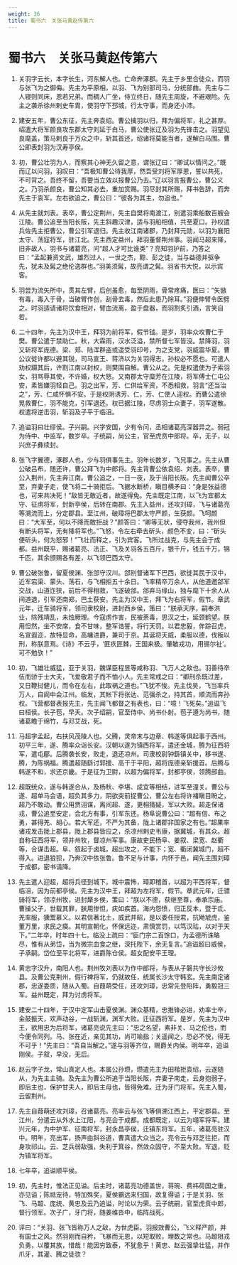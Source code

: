 ```yaml
---
weight: 36
title: 蜀书六　关张马黄赵传第六
---
```


# 蜀书六　关张马黄赵传第六

1. <span id="蜀书六　关张马黄赵传第六-1"></span>
关羽字云长，本字长生，河东解人也。亡命奔涿郡。先主于乡里合徒众，而羽与张飞为之御侮。先主为平原相，以羽、飞为别部司马，分统部曲。先主与二人寝则同床，恩若兄弟。而稠人广坐，侍立终日，随先主周旋，不避艰险。先主之袭杀徐州剌史车胄，使羽守下邳城，行太守事，而身还小沛。

2. <span id="蜀书六　关张马黄赵传第六-2"></span>
建安五年，曹公东征，先主奔袁绍。曹公擒羽以归，拜为偏将军，礼之甚厚。绍遣大将军颜良攻东郡太守刘延于白马，曹公使张辽及羽为先锋击之。羽望见良麾盖，策马剌良于万众之中，斩其首还，绍诸将莫能当者，遂解白马围。曹公即表封羽为汉寿亭侯。

3. <span id="蜀书六　关张马黄赵传第六-3"></span>
初，曹公壮羽为人，而察其心神无久留之意，谓张辽曰：“卿试以情问之。”既而辽以问羽，羽叹曰：“吾极知曹公待我厚，然吾受刘将军厚恩，誓以共死，不可背之。吾终不留，吾要当立效以报曹公乃去。”辽以羽言报曹公，曹公义之。乃羽杀颜良，曹公知其必去，重加赏赐。羽尽封其所赐，拜书告辞，而奔先主于袁军。左右欲追之，曹公曰：“彼各为其主，勿追也。”

4. <span id="蜀书六　关张马黄赵传第六-4"></span>
从先主就刘表。表卒，曹公定荆州，先主自樊将南渡江，别遣羽乘船数百艘会江陵。曹公追至当阳长阪，先主斜趣汉津，适与羽船相值，共至夏口。孙权遣兵佐先主拒曹公，曹公引军退归。先主收江南诸郡，乃封拜元勋，以羽为襄阳太守、荡寇将军，驻江北。先主西定益州，拜羽董督荆州事。羽闻马超来降，旧非故人，羽书与诸葛亮，问“超人才可比谁类”？亮知羽护前，乃答之曰：“孟起兼资文武，雄烈过人，一世之杰，黥、彭之徒，当与益德并驱争先，犹未及髯之绝伦逸群也。”羽美须髯，故亮谓之髯。羽省书大悦，以示宾客。

5. <span id="蜀书六　关张马黄赵传第六-5"></span>
羽尝为流矢所中，贯其左臂，后创虽愈，每至阴雨，骨常疼痛，医曰：“矢镞有毒，毒入于骨，当破臂作创，刮骨去毒，然后此患乃除耳。”羽便伸臂令医劈之。时羽适请诸将饮食相对，臂血流离，盈于盘器，而羽割炙引酒，言笑自若。

6. <span id="蜀书六　关张马黄赵传第六-6"></span>
二十四年，先主为汉中王，拜羽为前将军，假节钺。是岁，羽率众攻曹仁于樊。曹公遣于禁助仁。秋，大霖雨，汉水泛溢，禁所督七军皆没。禁降羽，羽又斩将军庞德。梁、郏、陆浑群盗或遥受羽印号，为之支党，羽威震华夏。曹公议徙许都以避其锐，司马宣王、蒋济以为关羽得志，孙权必不愿也。可遣人劝权蹑其后，许割江南以封权，则樊围自解。曹公从之。先是权遣使为子索羽女，羽骂辱其使，不许婚，权大怒。又南郡太守糜芳在江陵，将军傅士仁屯公安，素皆嫌羽轻自己。羽之出军，芳、仁供给军资，不悉相救，羽言“还当治之”，芳、仁咸怀惧不安。于是权阴诱芳、仁，芳、仁使人迎权。而曹公遣徐晃救曹仁，羽不能克，引军退还。权已据江陵，尽虏羽士众妻子，羽军遂散。权遣将逆击羽，斩羽及子平于临沮。

7. <span id="蜀书六　关张马黄赵传第六-7"></span>
追谥羽曰壮缪侯。子兴嗣。兴字安国，少有令问，丞相诸葛亮深器异之。弱冠为侍中、中监军，数岁卒。子统嗣，尚公主，官至虎贲中郎将。卒，无子，以兴庶子彝续封。

8. <span id="蜀书六　关张马黄赵传第六-8"></span>
张飞字翼德，涿郡人也，少与羽俱事先主。羽年长数岁，飞兄事之。先主从曹公破吕布，随还许，曹公拜飞为中郎将。先主背曹公依袁绍、刘表。表卒，曹公入荆州，先主奔江南。曹公追之，一日一夜，及于当阳长阪。先主闻曹公卒至，弃妻子走，使飞将二十骑拒后。飞据水断桥，瞋目横矛曰：“身是张益德也，可来共决死！”敌皆无敢近者，故遂得免。先主既定江南，以飞为宜都太守、征虏将军，封新亭侯，后转在南郡。先主入益州，还攻刘璋，飞与诸葛亮等溯流而上，分定郡县。至江州，破璋将巴郡太守严颜，生获颜。飞呵颜曰：“大军至，何以不降而敢拒战？”颜答曰：“卿等无状，侵夺我州，我州但有断头将军，无有降将军也。”飞怒，令左右牵去斫头，颜色不变，曰：“斫头便斫头，何为怒邪！”飞壮而释之，引为宾客。飞所过战克，与先主会于成都。益州既平，赐诸葛亮、法正、飞及关羽各五百斤，银千斤，钱五千万，锦千匹，其余颁赐各有差，以飞领巴西太守。

9. <span id="蜀书六　关张马黄赵传第六-9"></span>
曹公破张鲁，留夏侯渊、张郃守汉川。郃别督诸军下巴西，欲徙其民于汉中，近军宕渠、蒙头、荡石，与飞相拒五十余日。飞率精卒万余人，从他道邀郃军交战，山道迮狭，前后不得相救，飞遂破郃。郃弃马缘山，独与麾下十余人从间道退，引军还南郑，巴土获安。先主为汉中王，拜飞为右将军，假节。章武元年，迁车骑将军，领司隶校尉，进封西乡侯，策曰：“朕承天序，嗣奉洪业，除残靖乱，未烛厥理。今寇虏作害，民被荼毒，思汉之士，延颈鹤望。朕用怛然，坐不安席，食不甘味，整军诰誓，将行天罚。以君忠毅，侔踪召虎，名宣遐迩，故特显命，高墉进爵，兼司于京。其诞将天威，柔服以德，伐叛以刑，称朕意焉。《诗》不云乎，‘匪疚匪棘，王国来极。肇敏戎功，用锡尔祉’。可不勉欤！”

10. <span id="蜀书六　关张马黄赵传第六-10"></span>
初，飞雄壮威猛，亚于关羽，魏谋臣程昱等咸称羽、飞万人之敌也。羽善待卒伍而骄于士大夫，飞爱敬君子而不恤小人。先主常戒之曰：“卿刑杀既过差，又日鞭挝健儿，而令在左右，此取祸之道也。”飞犹不悛。先主伐吴，飞当率兵万人，自阆中会江州。临发，其帐下将张达、范强杀之，持其首，顺流而奔孙权。飞营都督表报先主，先主闻飞都督之有表也，曰：“噫！飞死矣。”追谥飞曰桓侯。长子苞，早夭。次子绍嗣，官至侍中、尚书仆射。苞子遵为尚书，随诸葛瞻于绵竹，与邓艾战，死。

11. <span id="蜀书六　关张马黄赵传第六-11"></span>
马超字孟起，右扶风茂陵人也。父腾，灵帝末与边章、韩遂等俱起事于西州。初平三年，遂、腾率众诣长安。汉朝以遂为镇西将军，遣还金城，腾为征西将军，遣屯郿。后腾袭长安，败走，退还凉州。司隶校尉钟繇镇关中，移书遂、腾，为陈祸福。腾遣超随繇讨郭援、高干于平阳，超将庞德亲斩援首。后腾与韩遂不和，求还京畿。于是征为卫尉，以超为偏将军，封都亭侯，领腾部曲。

12. <span id="蜀书六　关张马黄赵传第六-12"></span>
超既统众，遂与韩遂合从，及杨秋、李堪、成宜等相结，进军至潼关。曹公与遂、超单马会语，超负其多力，阴欲突前捉曹公，曹公左右将许褚瞋目盼之，超乃不敢动。曹公用贾诩谋，离间超、遂，更相猜疑，军以大败。超走保诸戎，曹公追至安定，会北方有事，引军东还。杨阜说曹公曰：“超有信、布之勇，甚得羌、胡心。若大军还，不严为其备，陇上诸郡非国家之有也。”超果率诸戎发击陇上郡县，陇上郡县皆应之，杀凉州剌史韦康，据冀城，有其众。超自称征西将军，领并州牧，督凉州军事。康故吏民杨阜、姜叙、梁宽、赵衢等，合谋击超。阜、叙起于卤城，超出攻之，不能下；宽、衢闭冀城门，超不得入。进退狼狈，乃奔汉中依张鲁。鲁不足与计事，内怀于邑，闻先主围刘璋于成都，密书请降。

13. <span id="蜀书六　关张马黄赵传第六-13"></span>
先主遣人迎超，超将兵径到城下。城中震怖，璋即稽首，以超为平西将军，督临沮，因为前都亭侯。先主为汉中王，拜超为左将军，假节。章武元年，迁骠骑将军，领凉州牧，进封犛乡侯，策曰：“朕以不德，获继至尊，奉承宗庙。曹操父子，世载其罪，朕用惨怛，疢如疾首。海内怨愤，归正反本，暨于氐、羌率服，獯鬻慕义。以君信著北土，威武并昭，是以委任授君，抗飏虓虎，鉴董万里，求民之瘼。其明宣朝化，怀保远迩，肃慎赏罚，以笃汉祜，以对于天下。”二年卒，时年四十七。临没上疏曰：“臣门宗二百馀口，为孟德所诛略尽，惟有从弟岱，当为微宗血食之继，深托陛下，余无复言。”追谥超曰威侯，子承嗣。岱位至平北将军，进爵陈仓侯。超女配安平王理。

14. <span id="蜀书六　关张马黄赵传第六-14"></span>
黄忠字汉升，南阳人也。荆州牧刘表以为作中郎将，与表从子磐共守长沙攸县。及曹公克荆州，假行裨将军，仍就故任，统属长沙太守韩玄。先主南定诸郡，忠遂委质，随从入蜀。自葭萌受任，还攻刘璋，忠常先登陷阵，勇毅冠三军。益州既定，拜为讨虏将军。

15. <span id="蜀书六　关张马黄赵传第六-15"></span>
建安二十四年，于汉中定军山击夏侯渊。渊众基精，忠推锋必进，劝率士卒，金鼓振天，欢声动谷，一战斩渊，渊军大败。迁征西将军。是岁，先主为汉中王，欲用忠为后将军，诸葛亮说先主曰：“忠之名望，素非关、马之伦也，而今便令同列。马、张在近，亲见其功，尚可喻指；关遥闻之，恐必不悦，得无不可乎！”先主曰：“吾自当解之。”遂与羽等齐位，赐爵关内侯。明年卒，追谥刚侯。子叙，早没，无后。

16. <span id="蜀书六　关张马黄赵传第六-16"></span>
赵云字子龙，常山真定人也。本属公孙瓒，瓒遣先主为田楷拒袁绍，云遂随从，为先主主骑。及先主为曹公所追于当阳长阪，弃妻子南走，云身抱弱子，即后主也，保护甘夫人，即后主母也，皆得免难。迁为牙门将军。先主入蜀，云留荆州。

17. <span id="蜀书六　关张马黄赵传第六-17"></span>
先主自葭萌还攻刘璋，召诸葛亮。亮率云与张飞等俱溯江西上，平定郡县。至江州，分遣云从外水上江阳，与亮会于成都。成都既定，以云为翊军将军。建兴元年，为中护军、征南将军，封永昌亭侯，迁镇东将军。五年，诸葛亮驻汉中。明年，亮出军，扬声由斜谷道，曹真遣大众当之。亮令云与邓芝往拒，而身攻祁山。云、芝兵弱敌强，失利于箕谷，然敛众固守，不至大败。军退，贬为镇军将军。

18. <span id="蜀书六　关张马黄赵传第六-18"></span>
七年卒，追谥顺平侯。

19. <span id="蜀书六　关张马黄赵传第六-19"></span>
初，先主时，惟法正见谥。后主时，诸葛亮功德盖世，蒋琬、费祎荷国之重，亦见谥；陈祗宠待，特加殊奖，夏侯霸远来归国，故复得谥；于是关羽、张飞、马超、庞统、黄忠及云乃追谥，时论以为荣。云子统嗣，官至虎贲中郎，督行领军。次子广，牙门将，随姜维沓中，临阵战死。

20. <span id="蜀书六　关张马黄赵传第六-20"></span>
评曰：“关羽、张飞皆称万人之敌，为世虎臣。羽报效曹公，飞义释严颜，并有国士之风。然羽刚而自矜，飞暴而无恩，以短取败，理数之常也。马超阻戎负勇，以覆其族，惜哉！能因穷致泰，不犹愈乎！黄忠、赵云强挚壮猛，并作爪牙，其灌、腾之徒欤？

